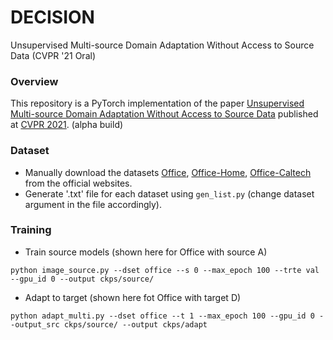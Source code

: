 # DECISION
Unsupervised Multi-source Domain Adaptation Without Access to Source Data (CVPR '21 Oral)

### Overview
This repository is a PyTorch implementation of the paper [Unsupervised Multi-source Domain Adaptation Without Access to Source Data](https://arxiv.org/pdf/2104.01845.pdf) published at [CVPR 2021](http://cvpr2021.thecvf.com/). (alpha build)

### Dataset
- Manually download the datasets [Office](https://drive.google.com/file/d/0B4IapRTv9pJ1WGZVd1VDMmhwdlE/view), [Office-Home](https://drive.google.com/file/d/0B81rNlvomiwed0V1YUxQdC1uOTg/view), [Office-Caltech](http://www.vision.caltech.edu/Image_Datasets/Caltech256/256_ObjectCategories.tar) from the official websites.
- Generate '.txt' file for each dataset using `gen_list.py` (change dataset argument in the file accordingly). 

### Training
- Train source models (shown here for Office with source A)
```
python image_source.py --dset office --s 0 --max_epoch 100 --trte val --gpu_id 0 --output ckps/source/
```
- Adapt to target (shown here fot Office with target D)
```
python adapt_multi.py --dset office --t 1 --max_epoch 100 --gpu_id 0 --output_src ckps/source/ --output ckps/adapt
```
